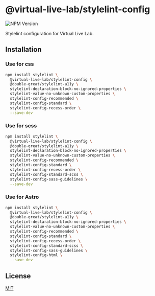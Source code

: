 
# @virtual-live-lab/stylelint-config

![NPM Version](https://img.shields.io/npm/v/%40virtual-live-lab%2Fstylelint-config)

Stylelint configuration for Virtual Live Lab.

## Installation

### Use for css

```bash
npm install stylelint \
  @virtual-live-lab/stylelint-config \
  @double-great/stylelint-a11y \
  stylelint-declaration-block-no-ignored-properties \
  stylelint-value-no-unknown-custom-properties \
  stylelint-config-recommended \
  stylelint-config-standard \
  stylelint-config-recess-order \
  --save-dev
```

### Use for scss

```bash
npm install stylelint \
  @virtual-live-lab/stylelint-config \
  @double-great/stylelint-a11y \
  stylelint-declaration-block-no-ignored-properties \
  stylelint-value-no-unknown-custom-properties \
  stylelint-config-recommended \
  stylelint-config-standard \
  stylelint-config-recess-order \
  stylelint-config-standard-scss \
  stylelint-config-sass-guidelines \
  --save-dev
```

### Use for Astro

```bash
npm install stylelint \
  @virtual-live-lab/stylelint-config \
  @double-great/stylelint-a11y \
  stylelint-declaration-block-no-ignored-properties \
  stylelint-value-no-unknown-custom-properties \
  stylelint-config-recommended \
  stylelint-config-standard \
  stylelint-config-recess-order \
  stylelint-config-standard-scss \
  stylelint-config-sass-guidelines \
  stylelint-config-html \
  --save-dev
```

## License

[MIT](https://choosealicense.com/licenses/mit/)

